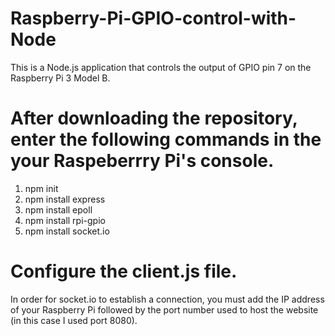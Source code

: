 # Raspberry-Pi-GPIO-control-with-Node
This is a Node.js application that controls the output of GPIO pin 7 on the Raspberry Pi 3 Model B.



# After downloading the repository, enter the following commands in the your Raspeberrry Pi's console.
1. npm init 
2. npm install express 
3. npm install epoll
4. npm install rpi-gpio
5. npm install socket.io



# Configure the client.js file.
In order for socket.io to establish a connection, you must add the IP address of your Raspberry Pi followed by the port number used to host the website (in this case I used port 8080).
